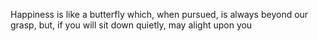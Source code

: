 Happiness is like a butterfly which, when pursued, is always beyond our grasp, but, if you will sit down quietly, may alight upon you
